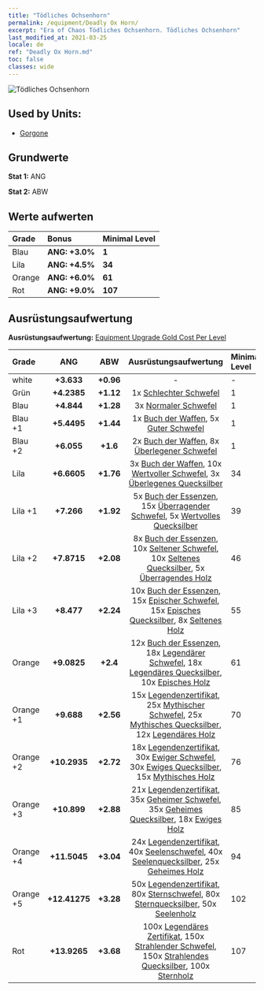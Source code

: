 ```yaml
---
title: "Tödliches Ochsenhorn"
permalink: /equipment/Deadly Ox Horn/
excerpt: "Era of Chaos Tödliches Ochsenhorn. Tödliches Ochsenhorn"
last_modified_at: 2021-03-25
locale: de
ref: "Deadly Ox Horn.md"
toc: false
classes: wide
---
```


  ![Tödliches Ochsenhorn](/images/e/e_8053.png)

## Used by Units:

* [Gorgone](/de/units/Gorgon/) 


## Grundwerte
 **Stat 1:** ANG

 **Stat 2:** ABW

## Werte aufwerten

  |     Grade    |   Bonus | Minimal Level | 
  |:-------------|:--------|:--------------| 
  | Blau | **ANG: +3.0%** | **1** | 
  | Lila | **ANG: +4.5%** | **34** | 
  | Orange | **ANG: +6.0%** | **61** | 
  | Rot | **ANG: +9.0%** | **107** | 


## Ausrüstungsaufwertung
 **Ausrüstungsaufwertung:** [Equipment Upgrade Gold Cost Per Level](/equipment/EquipmentUpgradeCostPerLevel/) 

  |          Grade      | ANG | ABW | Ausrüstungsaufwertung | Minimal Level |
  |:--------------------|:---------:|:---------:|:----------------:|:--------------|
  | white | **+3.633** | **+0.96** | - | - |
  | Grün | **+4.2385** | **+1.12** | 1x [Schlechter Schwefel](/de/Items/mat_3/) | 1 |
  | Blau | **+4.844** | **+1.28** | 3x [Normaler Schwefel](/de/Items/mat_9/) | 1 |
  | Blau +1 | **+5.4495** | **+1.44** | 1x [Buch der Waffen](/de/Items/mat_18/), 5x [Guter Schwefel](/de/Items/mat_15/) | 1 |
  | Blau +2 | **+6.055** | **+1.6** | 2x [Buch der Waffen](/de/Items/mat_25/), 8x [Überlegener Schwefel](/de/Items/mat_22/) | 1 |
  | Lila | **+6.6605** | **+1.76** | 3x [Buch der Waffen](/de/Items/mat_32/), 10x [Wertvoller Schwefel](/de/Items/mat_29/), 3x [Überlegenes Quecksilber](/de/Items/mat_21/) | 34 |
  | Lila +1 | **+7.266** | **+1.92** | 5x [Buch der Essenzen](/de/Items/mat_39/), 15x [Überragender Schwefel](/de/Items/mat_36/), 5x [Wertvolles Quecksilber](/de/Items/mat_28/) | 39 |
  | Lila +2 | **+7.8715** | **+2.08** | 8x [Buch der Essenzen](/de/Items/mat_46/), 10x [Seltener Schwefel](/de/Items/mat_43/), 10x [Seltenes Quecksilber](/de/Items/mat_42/), 5x [Überragendes Holz](/de/Items/mat_34/) | 46 |
  | Lila +3 | **+8.477** | **+2.24** | 10x [Buch der Essenzen](/de/Items/mat_53/), 15x [Epischer Schwefel](/de/Items/mat_50/), 15x [Episches Quecksilber](/de/Items/mat_49/), 8x [Seltenes Holz](/de/Items/mat_41/) | 55 |
  | Orange | **+9.0825** | **+2.4** | 12x [Buch der Essenzen](/de/Items/mat_60/), 18x [Legendärer Schwefel](/de/Items/mat_57/), 18x [Legendäres Quecksilber](/de/Items/mat_56/), 10x [Episches Holz](/de/Items/mat_48/) | 61 |
  | Orange +1 | **+9.688** | **+2.56** | 15x [Legendenzertifikat](/de/Items/mat_67/), 25x [Mythischer Schwefel](/de/Items/mat_64/), 25x [Mythisches Quecksilber](/de/Items/mat_63/), 12x [Legendäres Holz](/de/Items/mat_55/) | 70 |
  | Orange +2 | **+10.2935** | **+2.72** | 18x [Legendenzertifikat](/de/Items/mat_74/), 30x [Ewiger Schwefel](/de/Items/mat_71/), 30x [Ewiges Quecksilber](/de/Items/mat_70/), 15x [Mythisches Holz](/de/Items/mat_62/) | 76 |
  | Orange +3 | **+10.899** | **+2.88** | 21x [Legendenzertifikat](/de/Items/mat_81/), 35x [Geheimer Schwefel](/de/Items/mat_78/), 35x [Geheimes Quecksilber](/de/Items/mat_77/), 18x [Ewiges Holz](/de/Items/mat_69/) | 85 |
  | Orange +4 | **+11.5045** | **+3.04** | 24x [Legendenzertifikat](/de/Items/mat_88/), 40x [Seelenschwefel](/de/Items/mat_85/), 40x [Seelenquecksilber](/de/Items/mat_84/), 25x [Geheimes Holz](/de/Items/mat_76/) | 94 |
  | Orange +5 | **+12.41275** | **+3.28** | 50x [Legendenzertifikat](/de/Items/mat_95/), 80x [Sternschwefel](/de/Items/mat_92/), 80x [Sternquecksilber](/de/Items/mat_91/), 50x [Seelenholz](/de/Items/mat_83/) | 102 |
  | Rot | **+13.9265** | **+3.68** | 100x [Legendäres Zertifikat](/de/Items/mat_102/), 150x [Strahlender Schwefel](/de/Items/mat_99/), 150x [Strahlendes Quecksilber](/de/Items/mat_98/), 100x [Sternholz](/de/Items/mat_90/) | 107 |

